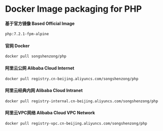 # Docker Image packaging for PHP


#### 基于官方镜像 Based Official Image

```bash
php:7.2.1-fpm-alpine
```



#### 官网 Docker

```bash
docker pull songshenzong/php
```



#### 阿里云公网 Alibaba Cloud Internet

```bash
docker pull registry.cn-beijing.aliyuncs.com/songshenzong/php
```



#### 阿里云经典内网 Alibaba Cloud Intranet

```bash
docker pull registry-internal.cn-beijing.aliyuncs.com/songshenzong/php
```



#### 阿里云VPC网络 Alibaba Cloud VPC Network

```bash
docker pull registry-vpc.cn-beijing.aliyuncs.com/songshenzong/php
```

